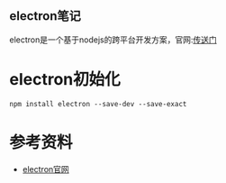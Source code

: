 electron笔记
------------------------
electron是一个基于nodejs的跨平台开发方案，官网:[传送门](https://electronjs.org)


# electron初始化
``npm install electron --save-dev --save-exact``

# 参考资料
* [electron官网](https://electronjs.org)